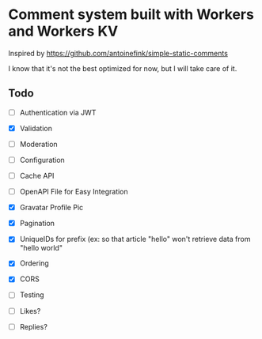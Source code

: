 # Comment system built with Workers and Workers KV

Inspired by https://github.com/antoinefink/simple-static-comments

I know that it's not the best optimized for now, but I will take care of it.

## Todo

- [ ] Authentication via JWT
- [x] Validation
- [ ] Moderation
- [ ] Configuration
- [ ] Cache API
- [ ] OpenAPI File for Easy Integration
- [x] Gravatar Profile Pic
- [x] Pagination
- [x] UniqueIDs for prefix (ex: so that article "hello" won't retrieve data from "hello world"
- [x] Ordering
- [x] CORS
- [ ] Testing
- [ ] Likes?
- [ ] Replies?

